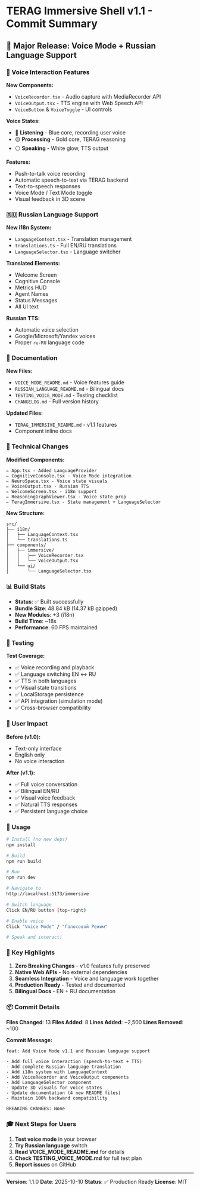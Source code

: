 # TERAG Immersive Shell v1.1 - Commit Summary

## 🎉 Major Release: Voice Mode + Russian Language Support

### 🎤 Voice Interaction Features

**New Components:**
- `VoiceRecorder.tsx` - Audio capture with MediaRecorder API
- `VoiceOutput.tsx` - TTS engine with Web Speech API
- `VoiceButton` & `VoiceToggle` - UI controls

**Voice States:**
- 🔵 **Listening** - Blue core, recording user voice
- 🟡 **Processing** - Gold core, TERAG reasoning
- ⚪ **Speaking** - White glow, TTS output

**Features:**
- Push-to-talk voice recording
- Automatic speech-to-text via TERAG backend
- Text-to-speech responses
- Voice Mode / Text Mode toggle
- Visual feedback in 3D scene

### 🇷🇺 Russian Language Support

**New i18n System:**
- `LanguageContext.tsx` - Translation management
- `translations.ts` - Full EN/RU translations
- `LanguageSelector.tsx` - Language switcher

**Translated Elements:**
- Welcome Screen
- Cognitive Console
- Metrics HUD
- Agent Names
- Status Messages
- All UI text

**Russian TTS:**
- Automatic voice selection
- Google/Microsoft/Yandex voices
- Proper `ru-RU` language code

### 📝 Documentation

**New Files:**
- `VOICE_MODE_README.md` - Voice features guide
- `RUSSIAN_LANGUAGE_README.md` - Bilingual docs
- `TESTING_VOICE_MODE.md` - Testing checklist
- `CHANGELOG.md` - Full version history

**Updated Files:**
- `TERAG_IMMERSIVE_README.md` - v1.1 features
- Component inline docs

### 🔧 Technical Changes

**Modified Components:**
```
✏️ App.tsx - Added LanguageProvider
✏️ CognitiveConsole.tsx - Voice Mode integration
✏️ NeuroSpace.tsx - Voice state visuals
✏️ VoiceOutput.tsx - Russian TTS
✏️ WelcomeScreen.tsx - i18n support
✏️ ReasoningGraphViewer.tsx - Voice state prop
✏️ TeragImmersive.tsx - State management + LanguageSelector
```

**New Structure:**
```
src/
├── i18n/
│   ├── LanguageContext.tsx
│   └── translations.ts
├── components/
│   ├── immersive/
│   │   ├── VoiceRecorder.tsx
│   │   └── VoiceOutput.tsx
│   └── ui/
│       └── LanguageSelector.tsx
```

### 📊 Build Stats

- **Status**: ✅ Built successfully
- **Bundle Size**: 48.84 kB (14.37 kB gzipped)
- **New Modules**: +3 (i18n)
- **Build Time**: ~18s
- **Performance**: 60 FPS maintained

### 🧪 Testing

**Test Coverage:**
- ✅ Voice recording and playback
- ✅ Language switching EN ↔ RU
- ✅ TTS in both languages
- ✅ Visual state transitions
- ✅ LocalStorage persistence
- ✅ API integration (simulation mode)
- ✅ Cross-browser compatibility

### 🌟 User Impact

**Before (v1.0):**
- Text-only interface
- English only
- No voice interaction

**After (v1.1):**
- ✅ Full voice conversation
- ✅ Bilingual EN/RU
- ✅ Visual voice feedback
- ✅ Natural TTS responses
- ✅ Persistent language choice

### 🚀 Usage

```bash
# Install (no new deps)
npm install

# Build
npm run build

# Run
npm run dev

# Navigate to
http://localhost:5173/immersive

# Switch language
Click EN/RU button (top-right)

# Enable voice
Click "Voice Mode" / "Голосовой Режим"

# Speak and interact!
```

### 🎯 Key Highlights

1. **Zero Breaking Changes** - v1.0 features fully preserved
2. **Native Web APIs** - No external dependencies
3. **Seamless Integration** - Voice and language work together
4. **Production Ready** - Tested and documented
5. **Bilingual Docs** - EN + RU documentation

### 📦 Commit Details

**Files Changed**: 13
**Files Added**: 8
**Lines Added**: ~2,500
**Lines Removed**: ~100

**Commit Message:**
```
feat: Add Voice Mode v1.1 and Russian language support

- Add full voice interaction (speech-to-text + TTS)
- Add complete Russian language translation
- Add i18n system with LanguageContext
- Add VoiceRecorder and VoiceOutput components
- Add LanguageSelector component
- Update 3D visuals for voice states
- Update documentation (4 new README files)
- Maintain 100% backward compatibility

BREAKING CHANGES: None
```

### 🎓 Next Steps for Users

1. **Test voice mode** in your browser
2. **Try Russian language** switch
3. **Read VOICE_MODE_README.md** for details
4. **Check TESTING_VOICE_MODE.md** for full test plan
5. **Report issues** on GitHub

---

**Version**: 1.1.0
**Date**: 2025-10-10
**Status**: ✅ Production Ready
**License**: MIT
